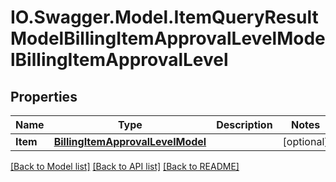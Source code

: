 # IO.Swagger.Model.ItemQueryResultModelBillingItemApprovalLevelModelBillingItemApprovalLevel
## Properties

Name | Type | Description | Notes
------------ | ------------- | ------------- | -------------
**Item** | [**BillingItemApprovalLevelModel**](BillingItemApprovalLevelModel.md) |  | [optional] 

[[Back to Model list]](../README.md#documentation-for-models) [[Back to API list]](../README.md#documentation-for-api-endpoints) [[Back to README]](../README.md)

